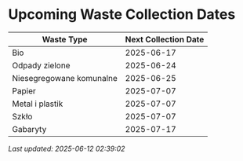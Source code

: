 # Upcoming Waste Collection Dates

| Waste Type | Next Collection Date |
|------------|----------------------|
| Bio | 2025-06-17 |
| Odpady zielone | 2025-06-24 |
| Niesegregowane komunalne | 2025-06-25 |
| Papier | 2025-07-07 |
| Metal i plastik | 2025-07-07 |
| Szkło | 2025-07-07 |
| Gabaryty | 2025-07-17 |


*Last updated: 2025-06-12 02:39:02*
